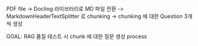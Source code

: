 PDF file -> Docling 라이브러리로 MD 파일 전환 -> MarkdownHeaderTextSplitter 로 chunking -> chunking 에 대한 Question 3개씩 생성

GOAL: RAG 품질 테스트 시 chunk 에 대한 질문 생성 process
